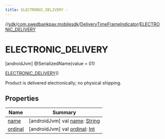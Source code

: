 ```yaml
---
title: ELECTRONIC_DELIVERY -
---
```

//[sdk](../../../../index)/[com.swedbankpay.mobilesdk](../../index)/[DeliveryTimeFrameIndicator](../index)/[ELECTRONIC_DELIVERY](index)



# ELECTRONIC_DELIVERY  
 [androidJvm] @SerializedName(value = 01)  
  
[ELECTRONIC_DELIVERY](index)()  


Product is delivered electronically; no physical shipping.

   


## Properties  
  
|  Name |  Summary | 
|---|---|
| <a name="com.swedbankpay.mobilesdk/DeliveryTimeFrameIndicator.ELECTRONIC_DELIVERY/name/#/PointingToDeclaration/"></a>[name](name)| <a name="com.swedbankpay.mobilesdk/DeliveryTimeFrameIndicator.ELECTRONIC_DELIVERY/name/#/PointingToDeclaration/"></a> [androidJvm] val [name](name): [String](https://kotlinlang.org/api/latest/jvm/stdlib/kotlin/-string/index.html)   <br>|
| <a name="com.swedbankpay.mobilesdk/DeliveryTimeFrameIndicator.ELECTRONIC_DELIVERY/ordinal/#/PointingToDeclaration/"></a>[ordinal](ordinal)| <a name="com.swedbankpay.mobilesdk/DeliveryTimeFrameIndicator.ELECTRONIC_DELIVERY/ordinal/#/PointingToDeclaration/"></a> [androidJvm] val [ordinal](ordinal): [Int](https://kotlinlang.org/api/latest/jvm/stdlib/kotlin/-int/index.html)   <br>|

